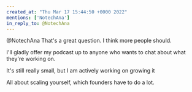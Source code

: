 ```yaml
---
created_at: "Thu Mar 17 15:44:50 +0000 2022"
mentions: ['NotechAna']
in_reply_to: @NotechAna
---
```


@NotechAna That's a great question. I think more people should.

I'll gladly offer my podcast up to anyone who wants to chat about what they're working on. 

It's still really small, but I am actively working on growing it

All about scaling yourself, which founders have to do a lot.